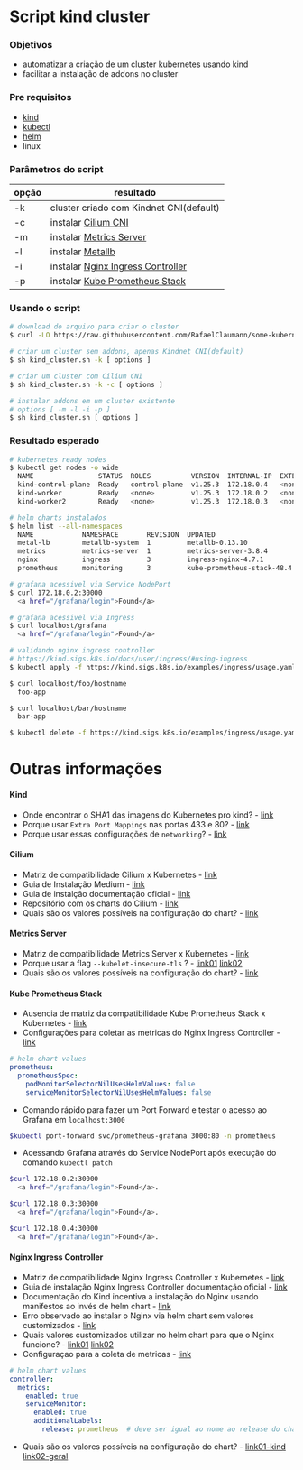 # Script kind cluster

### Objetivos
- automatizar a criação de um cluster kubernetes usando kind
- facilitar a instalação de addons no cluster

### Pre requisitos
- [kind](https://kind.sigs.k8s.io/)
- [kubectl](https://kubernetes.io/docs/tasks/tools/install-kubectl-linux/)
- [helm](https://helm.sh/)
- linux

### Parâmetros do script
| opção 	                     | resultado                                                                                                                        | 
|------------------------------|----------------------------------------------------------------------------------------------------------------------------------|
| -k                           | cluster criado com Kindnet CNI(default)        |
| -c                           | instalar [Cilium CNI](https://github.com/cilium/cilium) |
| -m                           | instalar [Metrics Server](https://github.com/kubernetes-sigs/metrics-server)  |
| -l                           | instalar [Metallb](https://github.com/metallb/metallb)  |
| -i                           | instalar [Nginx Ingress Controller](https://github.com/kubernetes/ingress-nginx)  |
| -p                           | instalar [Kube Prometheus Stack](https://github.com/prometheus-community/helm-charts/tree/main/charts/kube-prometheus-stack)  |

### Usando o script
``` bash
# download do arquivo para criar o cluster
$ curl -LO https://raw.githubusercontent.com/RafaelClaumann/some-kubernetes-study/main/kind_cluster.sh

# criar um cluster sem addons, apenas Kindnet CNI(default)
$ sh kind_cluster.sh -k [ options ]

# criar um cluster com Cilium CNI
$ sh kind_cluster.sh -k -c [ options ]

# instalar addons em um cluster existente
# options [ -m -l -i -p ]
$ sh kind_cluster.sh [ options ]
```

### Resultado esperado
``` bash
# kubernetes ready nodes
$ kubectl get nodes -o wide     
  NAME                STATUS  ROLES          VERSION  INTERNAL-IP  EXTERNAL-IP  OS-IMAGE        CONTAINER-RUNTIME
  kind-control-plane  Ready   control-plane  v1.25.3  172.18.0.4   <none>       Ubuntu 22.04.1  containerd://1.6.9
  kind-worker         Ready   <none>         v1.25.3  172.18.0.2   <none>       Ubuntu 22.04.1  containerd://1.6.9
  kind-worker2        Ready   <none>         v1.25.3  172.18.0.3   <none>       Ubuntu 22.04.1  containerd://1.6.9

# helm charts instalados
$ helm list --all-namespaces  
  NAME            NAMESPACE       REVISION  UPDATED                         STATUS
  metal-lb        metallb-system  1         metallb-0.13.10                 v0.13.10
  metrics         metrics-server  1         metrics-server-3.8.4            0.6.2
  nginx           ingress         3         ingress-nginx-4.7.1             1.8.1
  prometheus      monitoring      3         kube-prometheus-stack-48.4.0    v0.66.0

# grafana acessivel via Service NodePort
$ curl 172.18.0.2:30000
  <a href="/grafana/login">Found</a>

# grafana acessivel via Ingress
$ curl localhost/grafana
  <a href="/grafana/login">Found</a>

# validando nginx ingress controller
# https://kind.sigs.k8s.io/docs/user/ingress/#using-ingress
$ kubectl apply -f https://kind.sigs.k8s.io/examples/ingress/usage.yaml

$ curl localhost/foo/hostname
  foo-app

$ curl localhost/bar/hostname
  bar-app

$ kubectl delete -f https://kind.sigs.k8s.io/examples/ingress/usage.yaml
```

# Outras informações 

#### Kind
- Onde encontrar o SHA1 das imagens do Kubernetes pro kind? - [link](https://github.com/kubernetes-sigs/kind/releases/tag/v0.17.0)
- Porque usar `Extra Port Mappings` nas portas 433 e 80? - [link](https://kind.sigs.k8s.io/docs/user/ingress/#create-cluster)
- Porque usar essas configurações de `networking`? - [link](https://medium.com/@charled.breteche/kind-cluster-with-cilium-and-no-kube-proxy-c6f4d84b5a9d)

#### Cilium
- Matriz de compatibilidade Cilium x Kubernetes - [link](https://docs.cilium.io/en/stable/network/kubernetes/compatibility/)
- Guia de Instalação Medium - [link](https://medium.com/@charled.breteche/kind-cluster-with-cilium-and-no-kube-proxy-c6f4d84b5a9d)
- Guia de instalção documentação oficial - [link](https://docs.cilium.io/en/stable/installation/k8s-install-helm/)
- Repositório com os charts do Cilium - [link](https://quay.io/repository/cilium/cilium?tab=tags&tag=latest)
- Quais são os valores possíveis na configuração do chart? - [link](https://github.com/cilium/cilium/blob/master/install/kubernetes/cilium/values.yaml)

#### Metrics Server
- Matriz de compatibilidade Metrics Server x Kubernetes - [link](https://github.com/kubernetes-sigs/metrics-server#compatibility-matrix)
- Porque usar a flag `--kubelet-insecure-tls` ? - [link01](https://github.com/kubernetes-sigs/kind/issues/398#issuecomment-478311167) [link02](https://github.com/kubernetes-sigs/metrics-server/blob/master/README.md#configuration)
- Quais são os valores possíveis na configuração do chart? - [link](https://github.com/kubernetes-sigs/metrics-server/blob/master/charts/metrics-server/values.yaml)

#### Kube Prometheus Stack
- Ausencia de matriz da compatibilidade Kube Prometheus Stack x Kubernetes - [link](https://github.com/prometheus-community/helm-charts/issues/97)
- Configurações para coletar as metricas do Nginx Ingress Controller - [link](https://kubernetes.github.io/ingress-nginx/user-guide/monitoring/#configure-prometheus)
``` yaml
# helm chart values
prometheus:
  prometheusSpec:
    podMonitorSelectorNilUsesHelmValues: false
    serviceMonitorSelectorNilUsesHelmValues: false
```
- Comando rápido para fazer um Port Forward e testar o acesso ao Grafana em `localhost:3000`
``` bash
$kubectl port-forward svc/prometheus-grafana 3000:80 -n prometheus
```
- Acessando Grafana através do Service NodePort após execução do comando `kubectl patch`
``` bash
$curl 172.18.0.2:30000
  <a href="/grafana/login">Found</a>.

$curl 172.18.0.3:30000
  <a href="/grafana/login">Found</a>.

$curl 172.18.0.4:30000
  <a href="/grafana/login">Found</a>.
```

#### Nginx Ingress Controller
- Matriz de compatibilidade Nginx Ingress Controller x Kubernetes - [link](https://github.com/kubernetes/ingress-nginx#supported-versions-table)
- Guia de instalação Nginx Ingress Controller documentação oficial - [link](https://kubernetes.github.io/ingress-nginx/deploy/)
- Documentação do Kind incentiva a instalação do Nginx usando manifestos ao invés de helm chart - [link](https://kind.sigs.k8s.io/docs/user/ingress/#ingress-nginx)
- Erro observado ao instalar o Nginx via helm chart sem valores customizados - [link](https://sam-thomas.medium.com/kubernetes-ingressclass-error-ingress-does-not-contain-a-valid-ingressclass-78aab72c15a6)
- Quais valores customizados utilizar no helm chart para que o Nginx funcione? - [link01](https://github.com/kubernetes-sigs/kind/issues/1693#issuecomment-1166157946) [link02](https://github.com/kubernetes/ingress-nginx/blob/main/hack/manifest-templates/provider/kind/values.yaml)
- Configuraçao para a coleta de metricas - [link](https://kubernetes.github.io/ingress-nginx/user-guide/monitoring/#re-configure-nginx-ingress-controller)
``` yaml
# helm chart values
controller:
  metrics:
    enabled: true
    serviceMonitor:
      enabled: true
      additionalLabels:
        release: prometheus  # deve ser igual ao nome ao release do chart kube-prometheus-stack
```
- Quais são os valores possíveis na configuração do chart? - [link01-kind](https://github.com/kubernetes/ingress-nginx/blob/main/hack/manifest-templates/provider/kind/values.yaml) [link02-geral](https://github.com/kubernetes/ingress-nginx/blob/main/charts/ingress-nginx/values.yaml)
